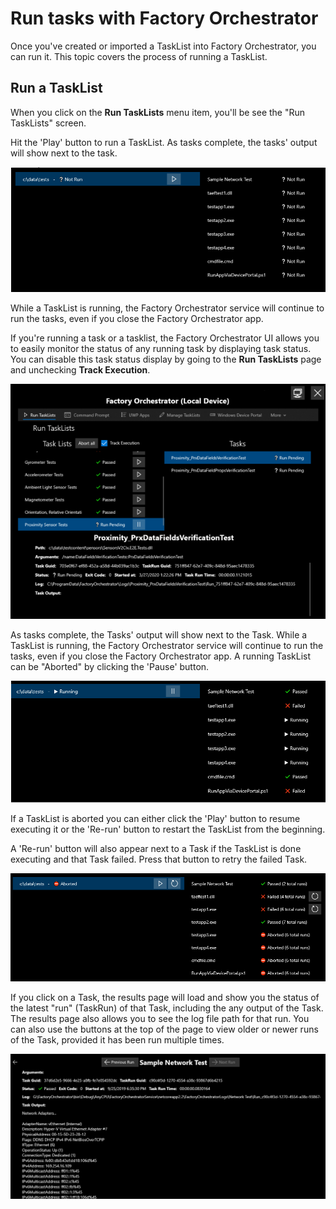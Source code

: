 
# Run tasks with Factory Orchestrator

Once you've created or imported a TaskList into Factory Orchestrator, you can run it. This topic covers the process of running a TaskList.

## Run a TaskList

When you click on the **Run TaskLists** menu item, you'll be see the "Run TaskLists" screen.

Hit the 'Play' button to run a TaskList. As tasks complete, the tasks' output will show next to the task.

![TaskList with the Play button](./images/run-a-tasklist.png)

While a TaskList is running, the Factory Orchestrator service will continue to run the tasks, even if you close the Factory Orchestrator app.

If you're running a task or a tasklist, the Factory Orchestrator UI allows you to easily monitor the status of any running task by displaying task status. You can disable this task status display by going to the **Run TaskLists** page and unchecking **Track Execution**.

![Image of task status](./images/fo-follow-tasks.png)

As tasks complete, the Tasks' output will show next to the Task. While a TaskList is running, the Factory Orchestrator service will continue to run the tasks, even if you close the Factory Orchestrator app. A running TaskList can be "Aborted" by clicking the 'Pause' button.

![Running TaskList](./images/running-tasklist.png)

If a TaskList is aborted you can either click the 'Play' button to resume executing it or the 'Re-run' button to restart the TaskList from the beginning.

A 'Re-run' button will also appear next to a Task if the TaskList is done executing and that Task failed. Press that button to retry the failed Task.

![Results of an aborted running TaskList](./images/re-run-task.png)

If you click on a Task, the results page will load and show you the status of the latest "run" (TaskRun) of that Task, including the any output of the Task. The results page also allows you to see the log file path for that run. You can also use the buttons at the top of the page to view older or newer runs of the Task, provided it has been run multiple times.

![Clicking on a Task that has run](./images/test-results.png)
